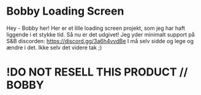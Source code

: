 # Bobby Loading Screen
Hey - Bobby her!
Her er et lille loading screen projekt, som jeg har haft liggende i et stykke tid. Så nu er det udgivet!
Jeg yder minimalt support på S&B discorden: https://discord.gg/3a6h4vvdBe
I må selv sidde og lege og ændre i det.
Ikke selv det videre tak ;)

# !DO NOT RESELL THIS PRODUCT // BOBBY
